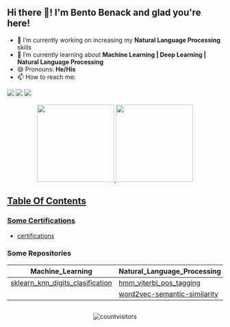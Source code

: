 ## Hi there 👋! I'm Bento Benack and glad you're here!

- 🔭 I’m currently working on increasing my **Natural Language Processing** skills
- 🌱 I’m currently learning about **Machine Learning | Deep Learning | Natural Language Processing**
- 😄 Pronouns: **He/His**
- 📫 How to reach me: 
<div align="left">
  <a href="https://www.linkedin.com/in/bentobenack" target="_blank"><img src="https://img.shields.io/badge/-LinkedIn-%230077B5?style=for-the-badge&logo=linkedin&logoColor=white" target="_blank"></a>
  <a href = "mailto:bentobenack@gmail.com"><img src="https://img.shields.io/badge/-Gmail-%23333?style=for-the-badge&logo=gmail&logoColor=white" target="_blank"></a>
  <a href="https://instagram.com/bentobenack" target="_blank"><img src="https://img.shields.io/badge/-Instagram-%23E4405F?style=for-the-badge&logo=instagram&logoColor=white" target="_blank"></a>
</div>
<br>
<div align="center">
  <a href="https://github.com/bentobenack">
  <img height="180em" src="https://github-readme-stats.vercel.app/api?username=bentobenack&show_icons=true&theme=merko&include_all_commits=true&count_private=true"/>
  <img height="180em" src="https://github-readme-stats.vercel.app/api/top-langs/?username=bentobenack&layout=compact&langs_count=7&theme=merko"/>
</div>

## Table Of Contents

### Some Certifications

* [certifications](https://github.com/bentobenack/certifications)


### Some Repositories

|Machine_Learning|Natural_Language_Processing|Computer_Vision|Backend|Data_Structures_And_Algorithm|
|---|---|---|---|---|
|[sklearn_knn_digits_clasification](https://github.com/bentobenack/sklearn_knn_digits_clasification/blob/main/clasificacion_knn.ipynb)|[hmm_viterbi_pos_tagging](https://github.com/bentobenack/hmm_viterbi_pos_tagging/blob/main/hmm_viterbi_post_tag.ipynb)||[twitter_api](https://github.com/bentobenack/twitter_api)|[leetcode](https://github.com/bentobenack/leetcode/tree/main/solutions)|
||[word2vec-semantic-similarity](https://github.com/bentobenack/word2vec-semantic-similarity/blob/main/word2vec.ipynb)||||

##

<div align="center">
  
  ![countvisitors](https://profile-counter.glitch.me/bentobenak/count.svg)
  
</div>
